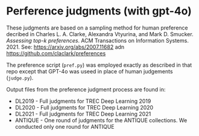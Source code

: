 
# Perference judgments (with gpt-4o) 

These judgments are based on a sampling method for human preference decribed in Charles L. A. Clarke, Alexandra Vtyurina, and Mark D. Smucker. *Assessing top-k preferences*. ACM Transactions on Information Systems. 2021. See: https://arxiv.org/abs/2007.11682 adn https://github.com/claclark/preferences

The preference script (`pref.py`) was employed exactly as described in that repo except that GPT-4o was useed in place of human judgements (`judge.py`).

Output files from the preference judgment process are found in:
- DL2019 - Full judgments for TREC Deep Learning 2019
- DL2020 - Full judgments for TREC Deep Learning 2020
- DL2021 - Full judgments for TREC Deep Learning 2021
- ANTIQUE - One round of judgments for the ANTIQUE collections.
We conducted only one round for ANTIQUE
